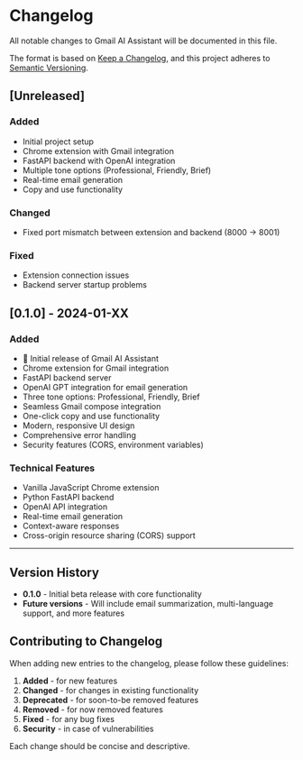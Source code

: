 # Changelog

All notable changes to Gmail AI Assistant will be documented in this file.

The format is based on [Keep a Changelog](https://keepachangelog.com/en/1.0.0/),
and this project adheres to [Semantic Versioning](https://semver.org/spec/v2.0.0.html).

## [Unreleased]

### Added
- Initial project setup
- Chrome extension with Gmail integration
- FastAPI backend with OpenAI integration
- Multiple tone options (Professional, Friendly, Brief)
- Real-time email generation
- Copy and use functionality

### Changed
- Fixed port mismatch between extension and backend (8000 → 8001)

### Fixed
- Extension connection issues
- Backend server startup problems

## [0.1.0] - 2024-01-XX

### Added
- 🎉 Initial release of Gmail AI Assistant
- Chrome extension for Gmail integration
- FastAPI backend server
- OpenAI GPT integration for email generation
- Three tone options: Professional, Friendly, Brief
- Seamless Gmail compose integration
- One-click copy and use functionality
- Modern, responsive UI design
- Comprehensive error handling
- Security features (CORS, environment variables)

### Technical Features
- Vanilla JavaScript Chrome extension
- Python FastAPI backend
- OpenAI API integration
- Real-time email generation
- Context-aware responses
- Cross-origin resource sharing (CORS) support

---

## Version History

- **0.1.0** - Initial beta release with core functionality
- **Future versions** - Will include email summarization, multi-language support, and more features

## Contributing to Changelog

When adding new entries to the changelog, please follow these guidelines:

1. **Added** - for new features
2. **Changed** - for changes in existing functionality
3. **Deprecated** - for soon-to-be removed features
4. **Removed** - for now removed features
5. **Fixed** - for any bug fixes
6. **Security** - in case of vulnerabilities

Each change should be concise and descriptive. 